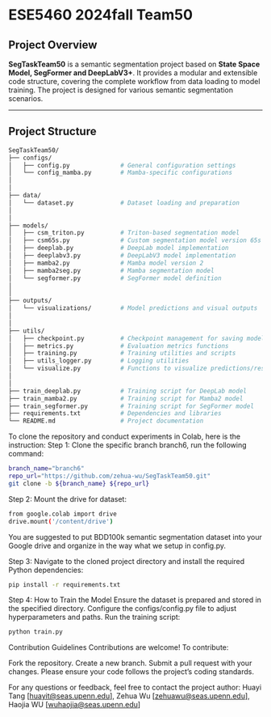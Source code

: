 # ESE5460 2024fall Team50

## Project Overview

**SegTaskTeam50** is a semantic segmentation project based on **State Space Model, SegFormer and DeepLabV3+**. It provides a modular and extensible code structure, covering the complete workflow from data loading to model training. The project is designed for various semantic segmentation scenarios.

---

## Project Structure

```bash
SegTaskTeam50/
├── configs/                    
│   ├── config.py              # General configuration settings
│   └── config_mamba.py        # Mamba-specific configurations
│   
│
├── data/                      
│   └── dataset.py             # Dataset loading and preparation
│   
│
├── models/                    
│   ├── csm_triton.py          # Triton-based segmentation model
│   ├── csm65s.py              # Custom segmentation model version 65s
│   ├── deeplab.py             # DeepLab model implementation
│   ├── deeplabv3.py           # DeepLabV3 model implementation
│   ├── mamba2.py              # Mamba model version 2
│   ├── mamba2seg.py           # Mamba segmentation model
│   └── segformer.py           # SegFormer model definition
│   
│
├── outputs/
│   └── visualizations/        # Model predictions and visual outputs
│       
│
├── utils/                     
│   ├── checkpoint.py          # Checkpoint management for saving models
│   ├── metrics.py             # Evaluation metrics functions
│   ├── training.py            # Training utilities and scripts
│   ├── utils_logger.py        # Logging utilities
│   └── visualize.py           # Functions to visualize predictions/results
│   
│
├── train_deeplab.py           # Training script for DeepLab model
├── train_mamba2.py            # Training script for Mamba2 model
├── train_segformer.py         # Training script for SegFormer model
├── requirements.txt           # Dependencies and libraries
└── README.md                  # Project documentation


```

To clone the repository and conduct experiments in Colab, here is the instruction:
Step 1: Clone the specific branch branch6, run the following command:
```bash
branch_name="branch6"
repo_url="https://github.com/zehua-wu/SegTaskTeam50.git"
git clone -b ${branch_name} ${repo_url}

```

Step 2: Mount the drive for dataset:
```bash
from google.colab import drive
drive.mount('/content/drive')

```
You are suggested to put BDD100k semantic segmentation dataset into your Google drive and organize in the way what we setup in config.py.

Step 3: Navigate to the cloned project directory and install the required Python dependencies:

```bash
pip install -r requirements.txt

```

Step 4: How to Train the Model
Ensure the dataset is prepared and stored in the specified directory.
Configure the configs/config.py file to adjust hyperparameters and paths.
Run the training script:
```bash
python train.py

```


Contribution Guidelines
Contributions are welcome! To contribute:

Fork the repository.
Create a new branch.
Submit a pull request with your changes.
Please ensure your code follows the project’s coding standards.

For any questions or feedback, feel free to contact the project author:
Huayi Tang [huayit@seas.upenn.edu],
Zehua Wu [zehuawu@seas.upenn.edu],
Haojia WU [wuhaojia@seas.upenn.edu]

